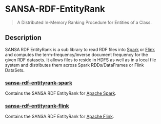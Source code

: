 # SANSA-RDF-EntityRank
> A Distributed In-Memory Ranking Procedure for Entities of a Class.

## Description
SANSA RDF EntityRank is a sub library to read RDF files into [Spark](https://spark.apache.org) or [Flink](https://flink.apache.org) and computes the term-frequency/inverse document frequency for the given RDF datasets. It allows files to reside in HDFS as well as in a local file system and distributes them across Spark RDDs/DataFrames or Flink DataSets.

### [sansa-rdf-entityrank-spark](https://github.com/SANSA-Stack/SANSA-RDF-EntityRank/tree/develop/sansa-rdf-entityrank-spark)
Contains the SANSA RDF EntityRank for [Apache Spark](http://spark.apache.org/).

### [sansa-rdf-entityrank-flink](https://github.com/SANSA-Stack/SANSA-RDF-EntityRank/tree/develop/sansa-rdf-entityrank-flink)
Contains the SANSA RDF EntityRank for [Apache Flink](http://flink.apache.org/).

